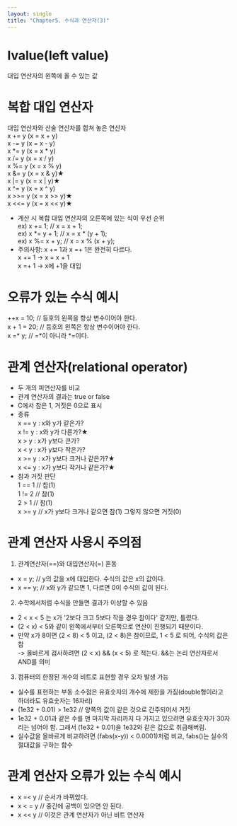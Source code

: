 ```yaml
---
layout: single
title: "Chapter5. 수식과 연산자(3)"
---
```


# lvalue(left value)

대입 연산자의 왼쪽에 올 수 있는 값   

# 복합 대입 연산자

대입 연산자와 산술 연산자를 합쳐 놓은 연산자   
x += y (x = x + y)   
x -= y (x = x - y)   
x *= y (x = x * y)   
x /= y (x = x / y)   
x %= y (x = x % y)   
x &= y (x = x & y)★   
x |= y (x = x | y)★   
x ^= y (x = x ^ y)   
x >>= y (x = x >> y)★   
x <<= y (x = x << y)★   
+ 계산 시 복합 대입 연산자의 오른쪽에 있는 식이 우선 순위   
ex) x += 1; // x = x + 1;   
ex) x *= y + 1; // x = x * (y + 1);   
ex) x %= x + y; // x = x % (x + y);   
+ 주의사항: x += 1과 x =+ 1은 완전히 다르다.   
x += 1 -> x = x + 1   
x =+ 1 -> x에 +1을 대입   

# 오류가 있는 수식 예시

++x = 10;  // 등호의 왼쪽을 항상 변수이어야 한다.   
x + 1 = 20;  // 등호의 왼쪽은 항상 변수이어야 한다.   
x =* y;  // =*이 아니라 *=이다.   

# 관계 연산자(relational operator)

+ 두 개의 피연산자를 비교   
+ 관계 연산자의 결과는 true or false   
+ C에서 참은 1, 거짓은 0으로 표시   
+ 종류   
x == y : x와 y가 같은가?   
x != y : x와 y가 다른가?★   
x > y : x가 y보다 큰가?   
x < y : x가 y보다 작은가?   
x >= y : x가 y보다 크거나 같은가?★   
x <= y : x가 y보다 작거나 같은가?★   
+ 참과 거짓 판단   
1 == 1 // 참(1)   
1 != 2 // 참(1)   
2 > 1 // 참(1)   
x >= y // x가 y보다 크거나 같으면 참(1) 그렇지 않으면 거짓(0)   

# 관계 연산자 사용시 주의점

1. 관계연산자(==)와 대입연산자(=) 혼동   
+ x = y; // y의 값을 x에 대입한다. 수식의 값은 x의 값이다.   
+ x == y; // x와 y가 같으면 1, 다르면 0이 수식의 값이 된다.   
2. 수학에서처럼 수식을 만들면 결과가 이상할 수 있음   
+ 2 < x < 5 는 x가 '2보다 크고 5보다 작을 경우 참이다' 같지만, 틀렸다.   
+ (2 < x) < 5와 같이 왼쪽에서부터 오른쪽으로 연산이 진행되기 때문이다.   
+ 만약 x가 8이면 (2 < 8) < 5 이고, (2 < 8)은 참이므로, 1 < 5 로 되어, 수식의 값은 참   
-> 올바르게 검사하려면 (2 < x) && (x < 5) 로 적는다. &&는 논리 연산자로서 AND를 의미   
3. 컴퓨터의 한정된 개수의 비트로 표현할 경우 오차 발생 가능   
+ 실수를 표현하는 부동 소수점은 유효숫자의 개수에 제한을 가짐(double형이라고 하더라도 유효숫자는 16자리)   
+ (1e32 + 0.01) > 1e32 // 양쪽의 값이 같은 것으로 간주되어서 거짓   
+ 1e32 + 0.01과 같은 수를 맨 마지막 자리까지 다 가지고 있으려면 유효숫자가 30자리는 넘어야 함. 그래서 (1e32 + 0.01)을 1e32와 같은 값으로 취급해버림.   
+ 실수값을 올바르게 비교하려면 (fabs(x-y)) < 0.0001)처럼 비교, fabs()는 실수의 절대값을 구하는 함수   

# 관계 연산자 오류가 있는 수식 예시

+ x =< y // 순서가 바뀌었다.   
+ x < = y // 중간에 공백이 있으면 안 된다.   
+ x << y // 이것은 관계 연산자가 아닌 비트  연산자   
